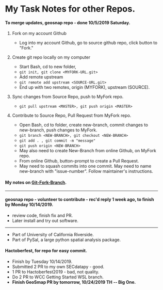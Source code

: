# My Task Notes for other Repos.  

#### To merge updates, geosnap repo - done 10/5/2019 Saturday.  
  1. Fork on my account Github  
     - Log into my account Github, go to source github repo, click button to "Fork."  
  2. Create git repo locally on my computer     
     - Start Bash, cd to new folder, 
     - ```git init, git clone <MYFORK-URL.git>```  
     - Add remote upstream 
     - ```git remote add upstream <SOURCE-URL.git>```  
     * End up with two remotes, origin (MYFORK), upstream (SOURCE).  
  
  3. Sync changes from Source Repo, push to MyFork repo.  
     - ```git pull upstream <MASTER>, git push origin <MASTER>```  
     
  4. Contribute to Source Repo, Pull Request from MyFork repo.  
     - Open Bash, cd to folder, create new-branch, commit changes to new-branch, push changes to MyFork.  
     - ```git branch <NEW-BRANCH>, git checkout <NEW-BRANCH>```
     - ```git add . , git commit -m "message" ```
     - ```git push origin <NEW-BRANCH>```  
     - May also need to create New-Branch from online Github, on MyFork repo.
     - From online Github, button-prompt to create a Pull Request.  
  
     * May need to squash commits into one commit. May need to name new-branch with "issue-number". 
       Follow maintainer's instructions.  
       
#### My notes on [Git-Fork-Branch](wip1/udacity-github/Git-Fork-Branch-memo.txt).  

---------------------------------------------------  

#### geosnap repo - volunteer to contribute - rec'd reply 1 week ago, to finish by Monday 10/14/2019.  

 - review code, finish fix and PR.
 - Later install and try out software.  
 ----------------  
 - Part of University of California Riverside.  
 - Part of PySal, a large python spatial analysis package.  
 
####  Hactoberfest, for repo for easy commit.  
 - Finish by Tuesday 10/14/2019.  
 - Submitted 2 PR to my own SECdatapy - good. 
 - 1 PR to Hactoberfest2019 - bad, not quality. 
 - Do 2 PR to WCC Getting Started WSL branch.
 - **Finish GeoSmap PR by tomorrow, 10/24/2019 TH -- Big One.**  
 

